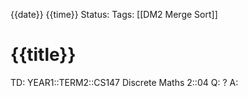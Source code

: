 {{date}} {{time}}
Status: 
Tags: [[DM2 Merge Sort]]
# {{title}}

TD: YEAR1::TERM2::CS147 Discrete Maths 2::04
Q: 
?
A: